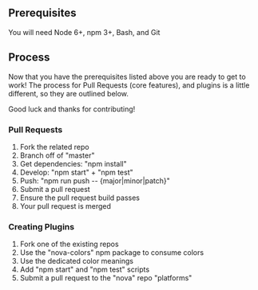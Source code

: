 ## Prerequisites

You will need Node 6+, npm 3+, Bash, and Git


## Process

Now that you have the prerequisites listed above you are ready to get to work! The process for Pull Requests (core features), and plugins is a little different, so they are outlined below.

Good luck and thanks for contributing!

### Pull Requests

1. Fork the related repo
2. Branch off of "master"
3. Get dependencies: "npm install"
4. Develop: "npm start" + "npm test"
5. Push: "npm run push -- {major|minor|patch}"
6. Submit a pull request
7. Ensure the pull request build passes
8. Your pull request is merged

### Creating Plugins

1. Fork one of the existing repos
2. Use the "nova-colors" npm package to consume colors
3. Use the dedicated color meanings
4. Add "npm start" and "npm test" scripts
5. Submit a pull request to the "nova" repo "platforms"
